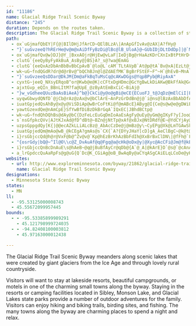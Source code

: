 ```yaml
---
id: "11186"
name: Glacial Ridge Trail Scenic Byway
distance: "245"
duration: Depends on the routes taken.
description: The Glacial Ridge Trail Scenic Byway is a collection of state and county highways that pass through Alexandria, Glanwood, Sauk Centre, Starbuck, New London, Spicer, and Willmar in Southwest Minnesota.
path:
  - ox`uGjmafQbEY|F{@|BIlDHjJfArCD~QElBLzA\|AnApGfIvAv@zAX|A?fHy@
  - "}`suGvzeeQ?hRErHe@v@m@xAiDfFyBzDi@lBc@lB_UloA}@~GUbIDjDLtDdDp]|@`MNtDd@pHl@hFp@pDl@`ChAdDrChF`C`DdDjCfB`AtPlH~TxKrDxB|CdCvFzGbWda@jFbGxEfDrFjBfDf@|APfQXrMpBhFlCbDlCfObOrDrErCtE~AxDdBrFpAlFjDfVxHjk@x@fJTtLDrKeApdANt`@B|j@B`CLjCn@tG|@lF~BfJ|DjM~BfMf@pETbKJv{@?bn@EfQhOJhVEn^Zlm@N`oA]vgADvHEhHJjCKfaAJ^K"
  - ox`uGjmafQv@w}DJ}@Y_|BxxAOjr@HjEw@vLaF|IeDjBg@rHaAzKDrCXnIxBtPtHrD~@xAXfFR|qBQO}n@]_nCVy@`@_@lNF~AiLbAaKrEoh@N}CCgBiEiRs@gB{DeEuEiGwHgNi@g@_AOsvAKE_y@LkATu@h@e@`@EdPGfCKfD]hABxAXbF?bAw@NaCEau@\uAl@q@v@MjMFnVSr@S\k@TmAEw]T_aAHqBNcAd@yAhAyA
  - clutG`{eeQyByFyAkBuA_AsBy@}BS}A?_s@?wa@EmAG
  - clutG`{eeQxAzDbAnBbBvBbCpAvB`@lo@L`cAM`TLtAVpB`At@p@tA`Bv@xA|EzLt@jA|A~AdAl@bCz@|CJb|@GbBPrBn@|AjAtAzArBpEt@zEFlADbQXpCX~AZlArBlEfC~BxAp@dARrBF`nAYv|@PnAIvDy@|RiHzBc@pC?~CZlRbHxBj@nWJzSE|v@DhAFv@Rb@XdBfB`AgAjAy@rA_@~QJnJGx@Qz@YlBsBh@eAl@{BRqCFaEOgP?qWD}}Ba[?{@?kEq@wHd@gLiCwEOoAY}@k@USM[nBgp@FgDKgoAGwbCJyCl@eAh@StNDKeASmGN{HNsAnBgENmBAazAHu@Tq@X]XMvCB`@Ov@oAhAeDZ[d@c@fDMTG^WRYNs@D}BAe_@IsX_@}AqAiAeAwAe@eA]{Ai@yIOoEHq@j@eBRUrBwAl@m@j@{AFk@Qwg@lyAB_@i_AfGHn{CIngBk@~w@c@~@Qb@S~AsBb@_@zJ_F`J_EhAs@rAuAxBsFt@_AbAs@v@_@pB_@bCK`C?j@FhMfGdBjA|BrBn@~@^pAV`Bj@lHN~ENhK@hR~l@KM_aB?}|@CcZu@_`AOsb@
  - wk~uG~fndQGdR?dr@d@rBv@^bQChBJn@l@ZdAEfMK`BgBrFStEF~F^~H`@hEvB~MnA`EhArC|EzFjUtZnAbAbBp@xALpAGxNyAbCa@hBFxBTrBhAv\tOpBf@nxAgAnjArC`AQb@m@dm@ddBdDtJxAbKb@vGDxA@bfEHbNRlFZdCfAzF~DjRvBjLvFdWn@fEFvBGzCY`Cw@pB_@n@a@p@g@`@oCjB}D~CuAdBsAnD@d[FrH@j\
  - "}`suGvzeeQsDDar@DkJM{Dm@aFkBqTuMsCq@cAKwDGgs@YqpBPyb@RiyAxA"
  - cyxtG~jeeQ_NXsyERqoB^or@Kwb@e@K|cCFtxDgHDmc@GcYgBwLkDiAKw@BkFfAk@GcAe@y@q@c@k@w@oCoLmj@y@mB}CsFwAyE{DqOsCqHiA{DcAmCaNiYqGiLgEmGqHeF}KkJ]i@Om@ImAOuJBmCJeF\yBJ_CEgAwCiKiA_GUyAK{D@_HRac@^k[}v@E_CIcDa@cCy@{K{CuE}@uFeBeKgCmF_A}FKgEn@gDrAiCzAqZpYoA~@w@^}SXoDKsDD
  - ajxtGvp_eQIn_BBnLItM?fa@UpE_@zByAtEmBxCiC~BiAj@
  - "}w_vGdheeQUuzBaAsBiAeA}^b@}CkCi@y@o@gBi@eCE{ECuoFJ_t@JqDz@mElCiI|E_QXiCDeBIyAYyBaKe^YkBK{BCke@LoCTyCz@_FlAkD|AmC|GqJd@_AvA_EjAmG|B{IvBaGzHuNd@mAZmBN_D?}~@hm@D"
  - uyqwGbwydQNfD`@jCb@rAz@zAx@v@bClArE~AnPzGrDdBn@j@`i@ns@lBzAxBbAbDfA~A`A~@dA|Q|ZjAfBfB`BlUdOt@XxS|NjErB~BlC|BzIhApDdAfBn@j@bBn@dK~@hDn@fC`BhAlAhBxB|D`HTr@lB`DhCrFhBdDhA`DjA`IjAxDn@dAdN`Qt@rAxAbGbA~Cz@^fGRtEd@`Br@nGjEnA`@bAKzO{I|@u@lGkDf|@uh@~Aq@bASdC?vRCfHJ~OGxCWxBiApEq@tZ@xWPOvy@DzHxTJlFGxTDrMLhf@JhLXxEZ`JdCXd@xCtAjElCnFpE`IxJbIpLnC~C~D~C`D`BzD`AvDp@lKF~Yt@bET`V?nPQvMa@hAY|g@@rVOpaBOdpEHlBRxCl@|GvBzGhCvFrAzCHfDWpEeBtd@yZpC{AnDwAbYmDtF@bBb@jJbEvKvFtKrErEnA~Cj@jEj@vCPbvAZzy@qAtcAU
  - iuatGpjedQsAhBy@x@y@ViSDiAp@wBrCoFtKi@f@mABcE}AByg@I{Ce@s@w@e@gDWiEBqAReBl@yD~@yCd@mAJmJ}CcAMaCVgM`CiAEiCsAmBs@oACeKZCnGv@hJHjBYjDs@fEG`BzCvXx@lE|C~HjQla@RxASlAuDzIUfAI~@CxBO|AiArF_B|Gy@vAqJfKcAtA[dAMzBBdg@ciA_@knAEoDSqGs@yJ}AiFi@}F]cEDNlCUlA?^w@?Kly@OrAc@n@_Bh@c@X_@x@O`A?~@HpATlArF|QHlBoAdK_DpLSlAIjA?hJEjAc@`A_BjBcA~Ay@rDU`BmE?Cl~BErTUjBm@zAu@bAo@`@s@PgL?g@VUr@Ih@D`w@UlAYj@ySD?r[QhBuh@LSJW`@S^Ij@EnA?n|ARlq@CfIwLIqGHBx[Y~@[Xq@JsQWUrADzZU~@c@n@wL|EsAlA}@~Bk@vCmAbCqAl@_IzBsBbAi@h@oCjG}@Zy@B{@_@qDgJkBkDmBcCeIwHcHuEW[y@qBaB_Gy@oA}@_@{@Jm@ToA`BiDdGm@`@g@J}dABip@R??
  - yawtGzexdQe@nAmCpE}SfYwBfDiBzDkBrGqA`IQxEC|JBhdBCtp@
  - wk~uG~fndQhDQhBs@dAy@bC{DzFeLcEuGqDmIoAaEsAgFy@uEy@yGm@gIKyF?y[Joo@Bu_CE{h@g@mzAGwIiAcSid@aiGeAcQq@oSSgl@C}x@My^?wd@I}Pe@sjE[_hFCucA^u{BIcLUsLG{Im@icEFsxCsGHqCWsCg@gLaFmBo@eB_@gBMsp@XcCLqc@D
  - s`nsGfpkcQVv|AJtKJxAd@fD^dBt@~BZn@jNtTp@xAf@xBJx@NtDRdf@E~@YdCYjAy@zBuAlBoFxEk@r@mBlD_AtCe@jCUrCM~C[tg@{@n_BAxe@[~gAKrBk@fC}@xBeB~A_Bl@}JPke@q@yAXy@f@iAhBu@rCMnDLfP]j~Ak@`HSxAy@dE{Lz\y@bDo@zEQlEVt|@d@j`C
  - uzpsGppgdQy[K{|@@ecAZkLLiALcBz@_AbAcCzDe@j@mBz@y\~CyEPg@Xk@LmTGAwSkeBDmB[k@SqAu@kAiAmA}CoDiQgDsFgHsJyBaC}EaFwFeCeHm@msB@eBM}By@s@g@_AkA
  - iuatGpjedQm@mAo@wB_@kCEgA?gmAs@s`CX{`A?{DYyJHaY[cD]gA_AeClBgC~@k@t@Mlc@GzBEnN_A~BFlEp@lBDxbBJ~AR~BrB~@qBNg@F_AMc}A?q_AhyAD?q~@Xcz@Fk|@FoOU}@c@_@mDiAQQSSEYCy@vFyi@Bso@GaE`AsGmByV}AmDEY_@_AI_ABgCmAyBYkAE{CNkBVuAk@_E{@}COiFYs@_BqASy@?_A|AoFjCyDLYLy@@kAh@yFPcA\kGImCKeA?y@mAoImB_H[m@}AgB[y@Ck@Bm@tAyFNe@NYbCoCHUXaCZy@|@uDh@qERoDCq@|BmEpMqXjNk^lZB|FFxFE`Y?xEErF_@xBJpIzBrBJhAKfIuBn`@WrMSxEQlCcA
  - i}rsGbjccQd@h@r@VxF@b@^Zv@v@`Kp@hEzBrKhAzBbFdIh@XxBrBxClDN\|@fFh@`Fd@rDbAfCd@p@l@`@x@^tJx@t@E`KgCbCJxAr@dAx@lE|Fn@b@fAXfMRbp@d@w@pc@QjVIjf@Nj|@
  - "{osrGdy|bQ@~^Il@O\\c@Z_DvAuAf@q@Fgq@a@cHk@oDx@y|@Xyc@AcCFi@Jm@f@kB~HmBfF_AlBwEfIyA~By@r@u@V{F_AaAc@k@m@oCsEiAaCoAyC_@yAg@aCu@eCmDsHcDwHeBwCsByByAgAs@_@cDk@_Ay@s@aA[yAk@mJS_Aq@aAe`@wYcF_CaJsCsBy@y@q@m@|A_A~AyBtBy@f@iHpCyAx@aCjBcDnEe@~@cB`F}@xFc@fFeDdz@CvCwj@TL`xBo@rLI`C@jBv@bOJdHd@`F|@hDfGfNh@fBd@lC|@zHl@nDhFxVT`C@pEg@zFd@fxAoyAz@qGSwE_@iH_@wg@`AoVrBwCb@{Cl@cFvAgKfDsBnAk@d@wAdBo@lAqFfM_A`B_AlA}@hAeAt@yAp@qCl@kADkj@PutD_@C?"
  - i}rsGbjccQnBcDnAuE\s@hAeB~@q@jBuBfAyCr@qDb@{A`@_A|@kArE}D`@s@`@cAnA}F^wA|AqDj@iCFgKFyAb@mCdBgFlA_BdOcMx@qAr@aCXsB?_DJwa@UivA{MjDkMxEaEnAcCd@}FRgEY_Do@iSgHqGeBuK}@mJAUcw@J_FtG}s@f@sD`Jke@ReB?_[N}P?oKYsMIe\BeCrFuTb@{@fIgGx@{AbAkC`I{l@n@kDTs@tBgClJuIhDyChAk@jg@Fp@Gh@W`@AlCsEjFaKlAsBNW`Ac@`BCdBr@vAXdFsA`JG`M?|BVnAb@fAj@xCjChCrAbBRfDDbDm@|C}BdAoA|BeEn@mCbC{Oh@eBdBaDsB_D{BaFqFcRpI{JdBsCrG}KpAkEZyDzA}y@]aHk@iHwEceAsA}_AOgBOa@o@eEo@yFkBkXazAM_q@T?gf@Sk\EqXRgIp@gDh@sBl@sArAwBnFgG`B{ChAmDt@gEJuMcpAyAgESmAm@Uc@K{CBec@JkB`@aDAgBs@kHEe~@HaFHg@tA}ENgBNgESeCQiAy@eDc@gDEeEEan@twAjAxdD~AlAKjC}@t@c@hCkC|BjEf@zBLnBDna@CdZQtBs@xE?pCBtAhAfKNxDC~oARhAn@jAv@`@nNTf@RTXZt@BpAKpx@jZVlGJbBTbAp@^j@Z~@XfAN~EeBZcAd@mAfAs@vAa@rAYfBEfB?rMI|Qe@rEqA~EgGjT{@xE_@fDs@nK?xAh@`ZNzAl@dCnBhFnA~Dn@zCfBdLnDpSHfAj@ji@XzCrAtIpEbXhAlIl@`NZtLt@zDl@jBhAjBpHnIzApBxB`FvD|MrAlGrF|TrBlJHhOb@pDxA|GJrDO`NtIrAla@`FjDLhBCvCU|F{A|EaCfJeHdJcGxDwAlDk@ne@M|RD`XM~CH|Cd@TiEXsA~AcDp@s@nFcJlDoQPkB?{FxqBM~b@e@|k@_@rPCtgA\EhqGCxTe@rhAvElB~BjBxAlBxA|ClSzk@|BzDhBzApAx@bC|@~DZrmADBfyA
  - a_lrGpdccQuAaRpFs@g@uG{Q`Dc@K_CGiAg@oB_BwAqBy@aCYqASgCAiELqLCoDe@yHm@oFsBgKaDoIeByDyAqBmB{BsBqBoBuAgFeCaEeAgKyAsCo@cDwAeDyCmKqOyFsGoAmAcEyCmBkAqFgC}FqBmGmAcR{AeSmA}Fk@_d@yC
websites:
  - url: http://www.exploreminnesota.com/byway/21862/glacial-ridge-trail
    name: Glacial Ridge Trail Scenic Byway
designations:
  - Minnesota State Scenic Byway
states:
  - MN
ll:
  - -95.53125000008743
  - 45.55672099957445
bounds:
  - - -95.53385899989291
    - 45.121798999724035
  - - -94.82408100003812
    - 45.97163000012438

---
```


The Glacial Ridge Trail Scenic Byway meanders along scenic lakes that were created by giant glaciers from the Ice Age and through lovely rural countryside.

Visitors will want to stay at lakeside resorts, beautiful campgrounds, or motels in one of the charming small towns along the byway.  Staying in the resorts or camping facilities located in Sibley, Monson Lake, and Glacial Lakes state parks provide a number of outdoor adventures for the family.  Visitors can enjoy hiking and biking trails, birding sites, and fishing.  The many towns along the byway are charming places to spend a night and relax.
